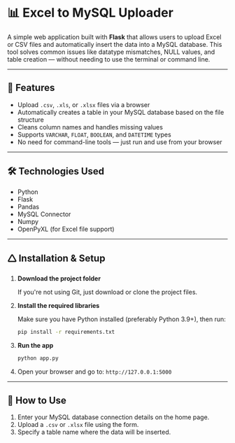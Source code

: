 # 📊 Excel to MySQL Uploader

A simple web application built with **Flask** that allows users to upload Excel or CSV files and automatically insert the data into a MySQL database.
This tool solves common issues like datatype mismatches, NULL values, and table creation — without needing to use the terminal or command line.

---

## 🚀 Features

* Upload `.csv`, `.xls`, or `.xlsx` files via a browser
* Automatically creates a table in your MySQL database based on the file structure
* Cleans column names and handles missing values
* Supports `VARCHAR`, `FLOAT`, `BOOLEAN`, and `DATETIME` types
* No need for command-line tools — just run and use from your browser

---

## 🛠️ Technologies Used

* Python
* Flask
* Pandas
* MySQL Connector
* Numpy
* OpenPyXL (for Excel file support)

---

## 🛆 Installation & Setup

1. **Download the project folder**

   If you're not using Git, just download or clone the project files.

2. **Install the required libraries**

   Make sure you have Python installed (preferably Python 3.9+), then run:

   ```bash
   pip install -r requirements.txt
   ```

3. **Run the app**

   ```bash
   python app.py
   ```

4. Open your browser and go to:
   `http://127.0.0.1:5000`

---

## 🧪 How to Use

1. Enter your MySQL database connection details on the home page.
2. Upload a `.csv` or `.xlsx` file using the form.
3. Specify a table name where the data will be inserted.




